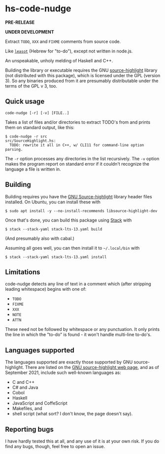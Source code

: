 # hs-code-nudge

**PRE-RELEASE**

**UNDER DEVELOPMENT**

Extract `TODO`, `XXX` and `FIXME` comments from source code.

Like [`leasot`][leasot] (Hebrew for "to-do"), except not written in node.js.

[leasot]: https://github.com/pgilad/leasot

An unspeakable, unholy melding of Haskell and C++.

Building the library or executable requires the GNU [source-highlight][source-highlight] library
(not distributed with this package), which is licensed under the GPL (version 3).
So any binaries produced from it are presumably distributable under the terms of the GPL v 3,
too.

[source-highlight]: https://www.gnu.org/software/src-highlite/

## Quick usage

```
code-nudge [-r] [-v] [FILE..]
```

Takes a list of files and/or directories to extract TODO's from and prints them
on standard output, like this:

```
$ code-nudge -r src
src/SourceHighlight.hs:
  TODO: rewrite it all in C++, w/ CLI11 for command-line option parsing.
```

The `-r` option processes any directories in the list recursively. 
The `-v` option makes the program report on standard error if it couldn't
recognize the language a file is written in.

## Building

Building requires you have the [GNU Source-highlight][gnu-shl-lib] library header files
installed. On Ubuntu, you can install these with

```
$ sudo apt install -y --no-install-recommends libsource-highlight-dev
```

Once that's done, you can build this package using [Stack][stack] with

```
$ stack --stack-yaml stack-lts-13.yaml build
```

(And presumably also with cabal.)

[gnu-shl-lib]: https://www.gnu.org/software/src-highlite/source-highlight-lib.html
[stack]: https://github.com/commercialhaskell/stack

Assuming all goes well, you can then install it to `~/.local/bin` with

```
$ stack --stack-yaml stack-lts-13.yaml install
```

## Limitations

code-nudge detects any line of text in a comment which (after stripping leading
whitespace) begins with one of:

- `TODO`
- `FIXME`
- `XXX`
- `NOTE`
- `ATTN`

These need not be followed by whitespace or any punctuation. It only prints the
line in which the "to-do" is found - it won't handle multi-line to-do's.

## Languages supported

The languages supported are exactly those supported by
GNU source-highlight. There are listed on the [GNU source-highlight
web page][source-highlight], and as of September 2021, include such
well-known languages as:

- C and C++
- C# and Java
- Cobol
- Haskell
- JavaScript and CoffeScript
- Makefiles, and
- shell script (what sort? I don't know, the page doesn't say).

## Reporting bugs

I have hardly tested this at all, and any use of it is at your own risk.
If you do find any bugs, though, feel free to open an issue.

